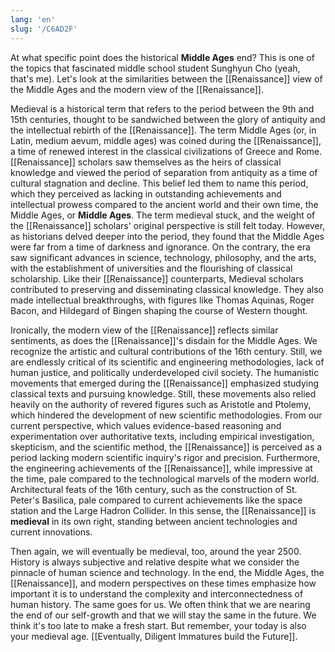 ```yaml
---
lang: 'en'
slug: '/C6AD2F'
---
```


At what specific point does the historical **Middle Ages** end? This is one of the topics that fascinated middle school student Sunghyun Cho (yeah, that's me). Let's look at the similarities between the [[Renaissance]] view of the Middle Ages and the modern view of the [[Renaissance]].

Medieval is a historical term that refers to the period between the 9th and 15th centuries, thought to be sandwiched between the glory of antiquity and the intellectual rebirth of the [[Renaissance]]. The term Middle Ages (or, in Latin, medium aevum, middle ages) was coined during the [[Renaissance]], a time of renewed interest in the classical civilizations of Greece and Rome. [[Renaissance]] scholars saw themselves as the heirs of classical knowledge and viewed the period of separation from antiquity as a time of cultural stagnation and decline. This belief led them to name this period, which they perceived as lacking in outstanding achievements and intellectual prowess compared to the ancient world and their own time, the Middle Ages, or **Middle Ages**. The term medieval stuck, and the weight of the [[Renaissance]] scholars' original perspective is still felt today. However, as historians delved deeper into the period, they found that the Middle Ages were far from a time of darkness and ignorance. On the contrary, the era saw significant advances in science, technology, philosophy, and the arts, with the establishment of universities and the flourishing of classical scholarship. Like their [[Renaissance]] counterparts, Medieval scholars contributed to preserving and disseminating classical knowledge. They also made intellectual breakthroughs, with figures like Thomas Aquinas, Roger Bacon, and Hildegard of Bingen shaping the course of Western thought.

Ironically, the modern view of the [[Renaissance]] reflects similar sentiments, as does the [[Renaissance]]'s disdain for the Middle Ages. We recognize the artistic and cultural contributions of the 16th century. Still, we are endlessly critical of its scientific and engineering methodologies, lack of human justice, and politically underdeveloped civil society. The humanistic movements that emerged during the [[Renaissance]] emphasized studying classical texts and pursuing knowledge. Still, these movements also relied heavily on the authority of revered figures such as Aristotle and Ptolemy, which hindered the development of new scientific methodologies. From our current perspective, which values evidence-based reasoning and experimentation over authoritative texts, including empirical investigation, skepticism, and the scientific method, the [[Renaissance]] is perceived as a period lacking modern scientific inquiry's rigor and precision. Furthermore, the engineering achievements of the [[Renaissance]], while impressive at the time, pale compared to the technological marvels of the modern world. Architectural feats of the 16th century, such as the construction of St. Peter's Basilica, pale compared to current achievements like the space station and the Large Hadron Collider. In this sense, the [[Renaissance]] is **medieval** in its own right, standing between ancient technologies and current innovations.

Then again, we will eventually be medieval, too, around the year 2500. History is always subjective and relative despite what we consider the pinnacle of human science and technology. In the end, the Middle Ages, the [[Renaissance]], and modern perspectives on these times emphasize how important it is to understand the complexity and interconnectedness of human history. The same goes for us. We often think that we are nearing the end of our self-growth and that we will stay the same in the future. We think it's too late to make a fresh start. But remember, your today is also your medieval age. [[Eventually, Diligent Immatures build the Future]].

